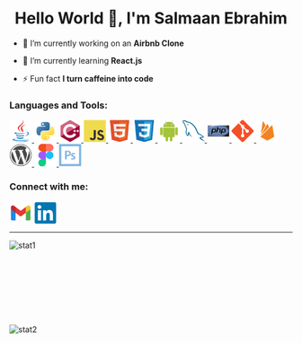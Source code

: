 
<h1 align="center">Hello World 👋, I'm Salmaan Ebrahim</h1>



- 🔭 I’m currently working on an **Airbnb Clone**

- 🌱 I’m currently learning **React.js**

- ⚡ Fun fact **I turn caffeine into code**

<h3 align="left">Languages and Tools:</h3>
<p align="left">

<a href="https://www.java.com" target="_blank" rel="noreferrer"> <img src="https://github.com/salmaaneb/Icons/blob/main/icons/java/java-original.svg" alt="java" width="40" height="40"/> </a> 
<a href="https://www.python.org" target="_blank" rel="noreferrer"> <img src="https://github.com/salmaaneb/Icons/blob/main/icons/python/python-original.svg" alt="python" width="40" height="40"/> </a> 
<a href="https://en.wikipedia.org/wiki/C%2B%2B" target="_blank" rel="noreferrer"> <img src="https://github.com/salmaaneb/Icons/blob/main/icons/cplusplus/cplusplus-original.svg" alt="c++" width="40" height="40"/> </a>
<a href="https://www.javascript.com" target="_blank" rel="noreferrer"> <img src="https://github.com/salmaaneb/Icons/blob/main/icons/javascript/javascript-original.svg" alt="Javascript" width="40" height="40"/> </a> 
<a href="https://en.wikipedia.org/wiki/HTML" target="_blank" rel="noreferrer"> <img src="https://github.com/salmaaneb/Icons/blob/main/icons/html5/html5-original.svg" alt="html5" width="40" height="40"/> </a> 
<a href="https://en.wikipedia.org/wiki/CSS" target="_blank" rel="noreferrer"> <img src="https://github.com/salmaaneb/Icons/blob/main/icons/css3/css3-original.svg" alt="css3" width="40" height="40"/> </a> 
<a href="https://developer.android.com" target="_blank" rel="noreferrer"> <img src="https://github.com/salmaaneb/Icons/blob/main/icons/android/android-original.svg" alt="android" width="40" height="40"/> </a> 
<a href="https://www.mysql.com" target="_blank" rel="noreferrer"> <img src="https://github.com/salmaaneb/Icons/blob/main/icons/mysql/mysql-original.svg" alt="mysql" width="40" height="40"/> </a> 
<a href="https://www.php.net" target="_blank" rel="noreferrer"> <img src="https://github.com/salmaaneb/Icons/blob/main/icons/php/php-original.svg" alt="php" width="40" height="40"/> </a> 
<a href="https://git-scm.com" target="_blank" rel="noreferrer"> <img src="https://github.com/salmaaneb/Icons/blob/main/icons/git/git-original.svg" alt="git" width="40" height="40"/> </a> 
<a href="https://firebase.google.com" target="_blank" rel="noreferrer"> <img src="https://github.com/salmaaneb/Icons/blob/main/icons/firebase/firebase-plain.svg" alt="firebase" width="40" height="40"/> </a> 
<a href="https://en-za.wordpress.org" target="_blank" rel="noreferrer"> <img src="https://github.com/salmaaneb/Icons/blob/main/icons/wordpress/wordpress-plain.svg" alt="Javascript" width="40" height="40"/> </a> 
<a href="https://www.figma.com" target="_blank" rel="noreferrer"> <img src="https://github.com/salmaaneb/Icons/blob/main/icons/figma/figma-original.svg" alt="figma" width="40" height="40"/> </a> 
<a href="https://www.photoshop.com" target="_blank" rel="noreferrer"> <img src="https://github.com/salmaaneb/Icons/blob/main/icons/photoshop/photoshop-line.svg" alt="photoshop" width="40" height="40"/> </a> 

</p>


<h3 align="left">Connect with me:</h3>
<p align="left">

<a href="mailto:salmaaneb@gmail.com" target="blank"><img align="center" src="https://github.com/salmaaneb/Icons/blob/main/icons/gmail/gmail-original.png" alt="gmail" height="40" width="40" /></a>
<a href="https://www.linkedin.com/in/salmaan-ebrahim" target="blank"><img align="center" src="https://github.com/salmaaneb/Icons/blob/main/icons/linkedin/linkedin-original.svg" alt="linkedin" height="40" width="40" /></a>
</p>

------


<p><img align="left" src="https://salmaaneb-readme-stats.vercel.app/api/top-langs?username=salmaaneb&show_icons=true&theme=cobalt&locale=en&layout=compact" alt="stat1" / ><br><br><br><br><br><br><br><br></p>

<p><img align="left" src="https://salmaaneb-readme-stats.vercel.app/api?username=salmaaneb&show_icons=true&rank_icon=github&theme=cobalt#gh-light-mode-only" alt="stat2" /></p>



